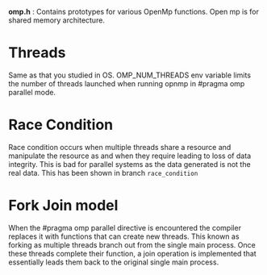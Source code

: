 **omp.h** : Contains prototypes for various OpenMp functions. Open mp is for shared memory architecture.



# Threads
Same as that you studied in OS.
OMP_NUM_THREADS env variable limits the number of threads launched when running opnmp in #pragma omp parallel mode.

# Race Condition
Race condition occurs when multiple threads share a resource and manipulate the resource as and when they require leading to loss of data integrity. This is bad for parallel systems as the data generated is not the real data. This has been shown in branch `race_condition`

# Fork Join model
When the #pragma omp parallel directive is encountered the compiler replaces it with functions that can create new threads. This known as forking as multiple threads branch out from the single main process. Once these threads complete their function, a join operation is implemented that essentially leads them back to the original single main process. 